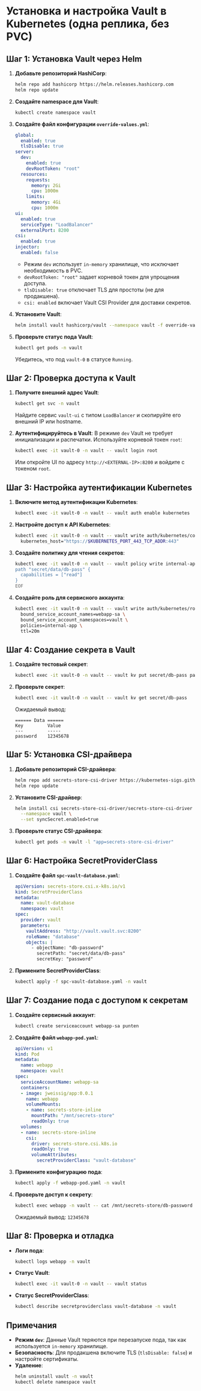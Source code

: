 # Установка и настройка Vault в Kubernetes (одна реплика, без PVC)

## Шаг 1: Установка Vault через Helm

1. **Добавьте репозиторий HashiCorp**:
   ```bash
   helm repo add hashicorp https://helm.releases.hashicorp.com
   helm repo update
   ```

2. **Создайте namespace для Vault**:
   ```bash
   kubectl create namespace vault
   ```

3. **Создайте файл конфигурации `override-values.yml`**:
   ```yaml
   global:
     enabled: true
     tlsDisable: true
   server:
     dev:
       enabled: true
       devRootToken: "root"
     resources:
       requests:
         memory: 2Gi
         cpu: 1000m
       limits:
         memory: 4Gi
         cpu: 1000m
   ui:
     enabled: true
     serviceType: "LoadBalancer"
     externalPort: 8200
   csi:
     enabled: true
   injector:
     enabled: false
   ```
   - Режим `dev` использует `in-memory` хранилище, что исключает необходимость в PVC.
   - `devRootToken: "root"` задает корневой токен для упрощения доступа.
   - `tlsDisable: true` отключает TLS для простоты (не для продакшена).
   - `csi: enabled` включает Vault CSI Provider для доставки секретов.

4. **Установите Vault**:
   ```bash
   helm install vault hashicorp/vault --namespace vault -f override-values.yml
   ```

5. **Проверьте статус пода Vault**:
   ```bash
   kubectl get pods -n vault
   ```
   Убедитесь, что под `vault-0` в статусе `Running`.

## Шаг 2: Проверка доступа к Vault
1. **Получите внешний адрес Vault**:
   ```bash
   kubectl get svc -n vault
   ```
   Найдите сервис `vault-ui` с типом `LoadBalancer` и скопируйте его внешний IP или hostname.

2. **Аутентифицируйтесь в Vault**:
   В режиме `dev` Vault не требует инициализации и распечатки. Используйте корневой токен `root`:
   ```bash
   kubectl exec -it vault-0 -n vault -- vault login root
   ```
   Или откройте UI по адресу `http://<EXTERNAL-IP>:8200` и войдите с токеном `root`.

## Шаг 3: Настройка аутентификации Kubernetes

1. **Включите метод аутентификации Kubernetes**:
   ```bash
   kubectl exec -it vault-0 -n vault -- vault auth enable kubernetes
   ```

2. **Настройте доступ к API Kubernetes**:
   ```bash
   kubectl exec -it vault-0 -n vault -- vault write auth/kubernetes/config \
     kubernetes_host="https://$KUBERNETES_PORT_443_TCP_ADDR:443"
   ```

3. **Создайте политику для чтения секретов**:
   ```bash
   kubectl exec -it vault-0 -n vault -- vault policy write internal-app - <<EOF
   path "secret/data/db-pass" {
     capabilities = ["read"]
   }
   EOF
   ```

4. **Создайте роль для сервисного аккаунта**:
   ```bash
   kubectl exec -it vault-0 -n vault -- vault write auth/kubernetes/role/database \
     bound_service_account_names=webapp-sa \
     bound_service_account_namespaces=vault \
     policies=internal-app \
     ttl=20m
   ```

## Шаг 4: Создание секрета в Vault



1. **Создайте тестовый секрет**:
   ```bash
   kubectl exec -it vault-0 -n vault -- vault kv put secret/db-pass password="12345678"
   ```

2. **Проверьте секрет**:
   ```bash
   kubectl exec -it vault-0 -n vault -- vault kv get secret/db-pass
   ```
   Ожидаемый вывод:
   ```
   ====== Data ======
   Key         Value
   ---         -----
   password    12345678
   ```

## Шаг 5: Установка CSI-драйвера

1. **Добавьте репозиторий CSI-драйвера**:
   ```bash
   helm repo add secrets-store-csi-driver https://kubernetes-sigs.github.io/secrets-store-csi-driver/charts
   helm repo update
   ```

2. **Установите CSI-драйвер**:
   ```bash
   helm install csi secrets-store-csi-driver/secrets-store-csi-driver \
     --namespace vault \
     --set syncSecret.enabled=true
   ```

3. **Проверьте статус CSI-драйвера**:
   ```bash
   kubectl get pods -n vault -l "app=secrets-store-csi-driver"
   ```

## Шаг 6: Настройка SecretProviderClass

1. **Создайте файл `spc-vault-database.yaml`**:
   ```yaml
   apiVersion: secrets-store.csi.x-k8s.io/v1
   kind: SecretProviderClass
   metadata:
     name: vault-database
     namespace: vault
   spec:
     provider: vault
     parameters:
       vaultAddress: "http://vault.vault.svc:8200"
       roleName: "database"
       objects: |
         - objectName: "db-password"
           secretPath: "secret/data/db-pass"
           secretKey: "password"
   ```

2. **Примените SecretProviderClass**:
   ```bash
   kubectl apply -f spc-vault-database.yaml -n vault
   ```

## Шаг 7: Создание пода с доступом к секретам

1. **Создайте сервисный аккаунт**:
   ```bash
   kubectl create serviceaccount webapp-sa punten
   ```

2. **Создайте файл `webapp-pod.yaml`**:
   ```yaml
   apiVersion: v1
   kind: Pod
   metadata:
     name: webapp
     namespace: vault
   spec:
     serviceAccountName: webapp-sa
     containers:
     - image: jweissig/app:0.0.1
       name: webapp
       volumeMounts:
       - name: secrets-store-inline
         mountPath: "/mnt/secrets-store"
         readOnly: true
     volumes:
     - name: secrets-store-inline
       csi:
         driver: secrets-store.csi.k8s.io
         readOnly: true
         volumeAttributes:
           secretProviderClass: "vault-database"
   ```

3. **Примените конфигурацию пода**:
   ```bash
   kubectl apply -f webapp-pod.yaml -n vault
   ```

4. **Проверьте доступ к секрету**:
   ```bash
   kubectl exec webapp -n vault -- cat /mnt/secrets-store/db-password
   ```
   Ожидаемый вывод: `12345678`

## Шаг 8: Проверка и отладка

- **Логи пода**:
   ```bash
   kubectl logs webapp -n vault
   ```
- **Статус Vault**:
   ```bash
   kubectl exec -it vault-0 -n vault -- vault status
   ```
- **Статус SecretProviderClass**:
   ```bash
   kubectl describe secretproviderclass vault-database -n vault
   ```

## Примечания
- **Режим `dev`**: Данные Vault теряются при перезапуске пода, так как используется `in-memory` хранилище.
- **Безопасность**: Для продакшена включите TLS (`tlsDisable: false`) и настройте сертификаты.
- **Удаление**:
   ```bash
   helm uninstall vault -n vault
   kubectl delete namespace vault
   ```
